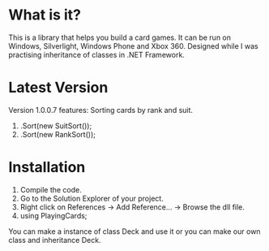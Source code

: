 What is it?
================
This is a library that helps you build a card games.
It can be run on Windows, Silverlight, Windows Phone and Xbox 360.
Designed while I was practising inheritance of classes in .NET Framework.

Latest Version
================
Version 1.0.0.7 features:
Sorting cards by rank and suit. 

1. .Sort(new SuitSort());
1. .Sort(new RankSort());

Installation
================
1. Compile the code.
2. Go to the Solution Explorer of your project.
3. Right click on References -> Add Reference... -> Browse the dll file.
4. using PlayingCards;

You can make a instance of class Deck and use it or 
you can make our own class and inheritance Deck.
